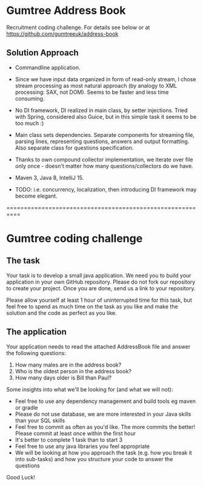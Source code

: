 # Gumtree Address Book

Recruitment coding challenge.
For details see below or at https://github.com/gumtreeuk/address-book

## Solution Approach

- Commandline application.

- Since we have input data organized in form of read-only stream, I chose stream processing as
  most natural approach (by analogy to XML processing: SAX, not DOM).
  Seems to be faster and less time consuming.
  
- No DI framework, DI realized in main class, by setter injections.
  Tried with Spring, considered also Guice, but in this simple task it seems to be too much :)

- Main class sets dependencies.
  Separate components for streaming file, parsing lines, representing questions, answers and
  output formatting. Also separate class for questions specification.

- Thanks to own compound collector implementation, we iterate over file only once - doesn't matter
  how many questions/collectors do we have.

- Maven 3, Java 8, IntelliJ 15.

- TODO: i.e. concurrency, localization, then introducing DI framework may become elegant. 

==========================================================

# Gumtree coding challenge

## The task

Your task is to develop a small java application. We need you to build your application in
your own GitHub repository.  Please do not fork our repository to create your project.
Once you are done, send us a link to your repository.

Please allow yourself at least 1 hour of uninterrupted time for this task, but feel free
to spend as much time on the task as you like and make the solution and the code as perfect
as you like.

## The application

Your application needs to read the attached AddressBook file and answer the following questions:

1. How many males are in the address book?
2. Who is the oldest person in the address book?
3. How many days older is Bill than Paul?

Some insights into what we'll be looking for (and what we will not):

- Feel free to use any dependency management and build tools eg maven or gradle
- Please do not use database, we are more interested in your Java skills than your SQL skills
- Feel free to commit as often as you'd like. The more commits the better! Please commit at least
  once within the first hour
- It's better to complete 1 task than to start 3
- Feel free to use any java libraries you feel appropriate
- We will be looking at how you approach the task (e.g. how you break it into sub-tasks) and how 
  you structure your code to answer the questions

Good Luck!
